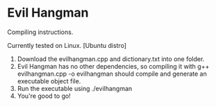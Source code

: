 Evil Hangman
============

Compiling instructions.

Currently tested on Linux. [Ubuntu distro]

1. Download the evilhangman.cpp and dictionary.txt into one folder.
2. Evil Hangman has no other dependencies, so compiling it with 
      g++ evilhangman.cpp -o evilhangman 
   should compile and generate an executable object file.
3. Run the executable using ./evilhangman
4. You're good to go!
